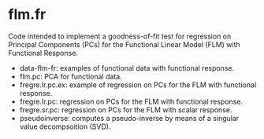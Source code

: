 # flm.fr

Code intended to implement a goodness-of-fit test for regression on Principal Components (PCs) for the Functional Linear Model (FLM) with Functional Response.

- data-flm-fr: examples of functional data with functional response.
- flm.pc: PCA for functional data.
- fregre.lr.pc.ex: example of regression on PCs for the FLM with functional response.
- fregre.lr.pc: regression on PCs for the FLM with functional response.
- fregre.sr.pc: regression on PCs for the FLM with scalar response.
- pseudoinverse: computes a pseudo-inverse by means of a singular value decompsoition (SVD).
